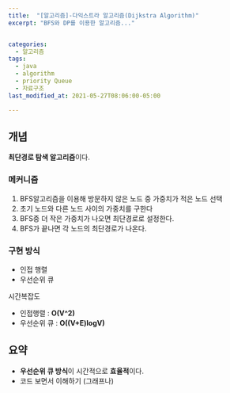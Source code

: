```yaml
---
title:  "[알고리즘]-다익스트라 알고리즘(Dijkstra Algorithm)"
excerpt: "BFS와 DP를 이용한 알고리즘..."


categories:
  - 알고리즘
tags:
  - java
  - algorithm
  - priority Queue
  - 자료구조
last_modified_at: 2021-05-27T08:06:00-05:00

---
```



## 개념
**최단경로 탐색 알고리즘**이다.

### 메커니즘

1. BFS알고리즘을 이용해 방문하지 않은 노드 중 가중치가 적은 노드 선택
2. 초기 노드와 다른 노드 사이의 가중치를 구한다
3. BFS중 더 작은 가중치가 나오면 최단경로로 설정한다.
4. BFS가 끝나면 각 노드의 최단경로가 나온다.

### 구현 방식

- 인접 행렬
- 우선순위 큐

시간복잡도

- 인접행렬 : **O(V^2)**
- 우선순위 큐 : **O((V+E)logV)**

## 요약

- **우선순위 큐 방식**이 시간적으로 **효율적**이다.
- 코드 보면서 이해하기 (그래프나)